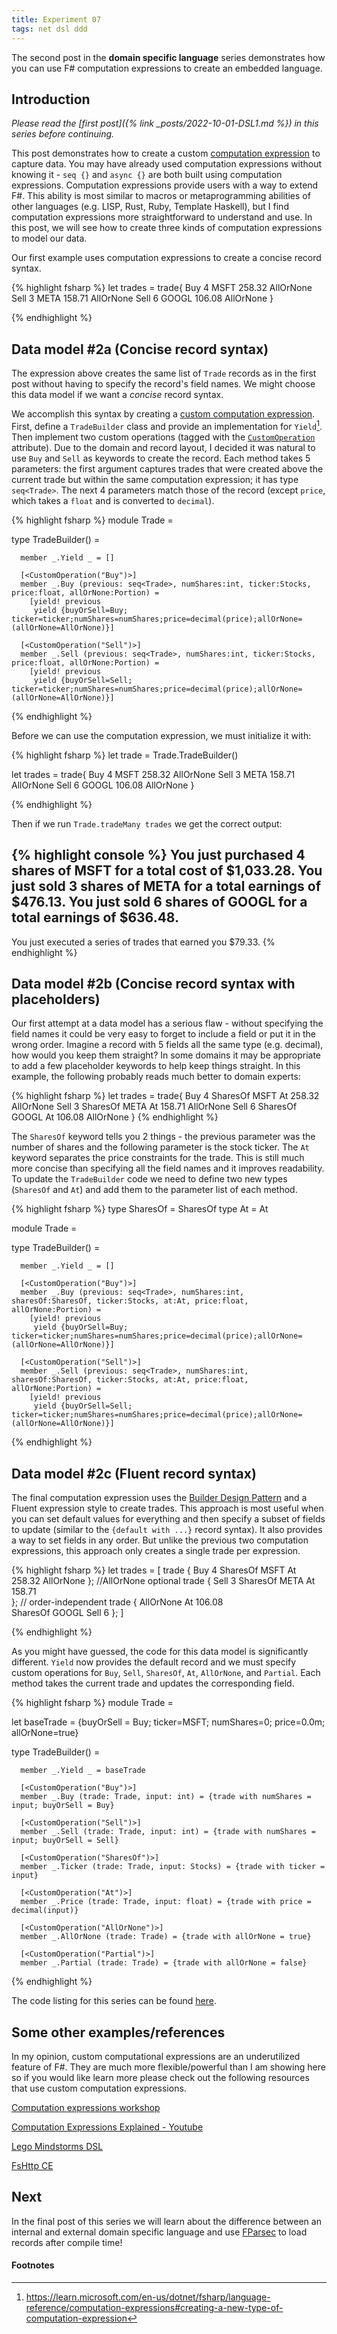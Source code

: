 ```yaml
---
title: Experiment 07
tags: net dsl ddd
---
```


The second post in the **domain specific language** series demonstrates how you can use F# computation expressions to create an embedded language.

## Introduction

*Please read the [first post]({% link _posts/2022-10-01-DSL1.md %}) in this series before continuing.*

This post demonstrates how to create a custom [computation expression](https://learn.microsoft.com/en-us/dotnet/fsharp/language-reference/computation-expressions) to capture data. You may have already used computation expressions without knowing it -  `seq {}` and `async {}` are both built using computation expressions. Computation expressions  provide users with a way to extend F#. This ability is most similar to macros or metaprogramming abilities of other languages (e.g. LISP, Rust, Ruby, Template Haskell), but I find computation expressions more straightforward to understand and use. In this post, we will see how to create three kinds of computation expressions to model our data. 

Our first example uses computation expressions to create a concise record syntax. 

{% highlight fsharp %}
let trades = 
  trade{
    Buy 4 MSFT 258.32 AllOrNone
    Sell 3 META 158.71 AllOrNone
    Sell 6 GOOGL 106.08 AllOrNone
  }

{% endhighlight %}

## Data model #2a (Concise record syntax)

The expression above creates the same list of `Trade` records as in the first post without having to specify the record's field names. We might choose this data model if we want a *concise* record syntax. 

We accomplish this syntax by creating a [custom computation expression](https://learn.microsoft.com/en-us/dotnet/fsharp/language-reference/computation-expressions#extending-existing-builders-with-new-custom-operations). First, define a `TradeBuilder` class and provide an implementation for `Yield`[^1]. Then implement two custom operations (tagged with the [`CustomOperation`](https://fsharp.github.io/fsharp-core-docs/reference/fsharp-core-customoperationattribute.html) attribute). Due to the domain and record layout, I decided it was natural to use `Buy` and `Sell` as keywords to create the record. Each method takes 5 parameters: the first argument captures trades that were created above the current trade but within the same computation expression; it has type `seq<Trade>`. The next 4 parameters match those of the record (except `price`, which takes a `float` and is converted to `decimal`). 

{% highlight fsharp %}
module Trade = 

  type TradeBuilder() =

      member _.Yield _ = []

      [<CustomOperation("Buy")>]
      member _.Buy (previous: seq<Trade>, numShares:int, ticker:Stocks, price:float, allOrNone:Portion) = 
        [yield! previous
         yield {buyOrSell=Buy; ticker=ticker;numShares=numShares;price=decimal(price);allOrNone=(allOrNone=AllOrNone)}]

      [<CustomOperation("Sell")>]
      member _.Sell (previous: seq<Trade>, numShares:int, ticker:Stocks, price:float, allOrNone:Portion) = 
        [yield! previous
         yield {buyOrSell=Sell; ticker=ticker;numShares=numShares;price=decimal(price);allOrNone=(allOrNone=AllOrNone)}]
{% endhighlight %}

Before we can use the computation expression, we must initialize it with:

{% highlight fsharp %}
let trade = Trade.TradeBuilder()

let trades = 
  trade{
    Buy 4 MSFT 258.32 AllOrNone
    Sell 3 META 158.71 AllOrNone
    Sell 6 GOOGL 106.08 AllOrNone
  }

{% endhighlight %}

Then if we run `Trade.tradeMany trades` we get the correct output:

{% highlight console %}
You just purchased 4 shares of MSFT for a total cost of $1,033.28.
You just sold 3 shares of META for a total earnings of $476.13.
You just sold 6 shares of GOOGL for a total earnings of $636.48.
-------------------------------------------------------------------
You just executed a series of trades that earned you $79.33.
{% endhighlight %}

## Data model #2b (Concise record syntax with placeholders)

Our first attempt at a data model has a serious flaw - without specifying the field names it could be very easy to forget to include a field or put it in the wrong order. Imagine a record with 5 fields all the same type (e.g. decimal), how would you keep them straight? In some domains it may be appropriate to add a few placeholder keywords to help keep things straight. In this example, the following probably reads much better to domain experts:

{% highlight fsharp %}
let trades = 
  trade{
    Buy 4 SharesOf MSFT At 258.32 AllOrNone
    Sell 3 SharesOf META At 158.71 AllOrNone
    Sell 6 SharesOf GOOGL At 106.08 AllOrNone
  }
{% endhighlight %}

The `SharesOf` keyword tells you 2 things - the previous parameter was the number of shares and the following parameter is the stock ticker. The `At` keyword separates the price constraints for the trade. This is still much more concise than specifying all the field names and it improves readability. To update  the `TradeBuilder` code we need to define two new types (`SharesOf` and `At`) and add them to the parameter list of each method.

{% highlight fsharp %}
type SharesOf = SharesOf
type At = At

module Trade = 

  type TradeBuilder() =

      member _.Yield _ = []

      [<CustomOperation("Buy")>]
      member _.Buy (previous: seq<Trade>, numShares:int, sharesOf:SharesOf, ticker:Stocks, at:At, price:float, allOrNone:Portion) = 
        [yield! previous
         yield {buyOrSell=Buy; ticker=ticker;numShares=numShares;price=decimal(price);allOrNone=(allOrNone=AllOrNone)}]

      [<CustomOperation("Sell")>]
      member _.Sell (previous: seq<Trade>, numShares:int, sharesOf:SharesOf, ticker:Stocks, at:At, price:float, allOrNone:Portion) = 
        [yield! previous
         yield {buyOrSell=Sell; ticker=ticker;numShares=numShares;price=decimal(price);allOrNone=(allOrNone=AllOrNone)}]
        
{% endhighlight %}

## Data model #2c (Fluent record syntax)

The final computation expression uses the [Builder Design Pattern](https://refactoring.guru/design-patterns/builder) and a Fluent expression style to create trades. This approach is most useful when you can set default values for everything and then specify a subset of fields to update (similar to the `{default with ...}` record syntax). It also provides a way to set fields in any order. But unlike the previous two computation expressions, this approach only creates a single trade per expression. 

{% highlight fsharp %}
let trades = 
  [
    trade {
      Buy 4
      SharesOf MSFT
      At 258.32
      AllOrNone
    };
    //AllOrNone optional
    trade {
      Sell 3
      SharesOf META
      At 158.71      
    };
    // order-independent
    trade {
      AllOrNone
      At 106.08      
      SharesOf GOOGL
      Sell 6
    };
  ]
        
{% endhighlight %}

As you might have guessed, the code for this data model is significantly different. `Yield` now provides the default record and we must specify custom operations for `Buy`, `Sell`, `SharesOf`, `At`, `AllOrNone`, and `Partial`. Each method takes the current trade and updates the corresponding field.  

{% highlight fsharp %}
module Trade = 

  let baseTrade = {buyOrSell = Buy; ticker=MSFT; numShares=0; price=0.0m; allOrNone=true}

  type TradeBuilder() =

      member _.Yield _ = baseTrade

      [<CustomOperation("Buy")>]
      member _.Buy (trade: Trade, input: int) = {trade with numShares = input; buyOrSell = Buy}

      [<CustomOperation("Sell")>]
      member _.Sell (trade: Trade, input: int) = {trade with numShares = input; buyOrSell = Sell}

      [<CustomOperation("SharesOf")>]
      member _.Ticker (trade: Trade, input: Stocks) = {trade with ticker = input}

      [<CustomOperation("At")>]
      member _.Price (trade: Trade, input: float) = {trade with price = decimal(input)}

      [<CustomOperation("AllOrNone")>]
      member _.AllOrNone (trade: Trade) = {trade with allOrNone = true}
    
      [<CustomOperation("Partial")>]
      member _.Partial (trade: Trade) = {trade with allOrNone = false}
        
{% endhighlight %}

The code listing for this series can be found [here](https://github.com/dlfelps/dsl-examples).

## Some other examples/references

In my opinion, custom computational expressions are an underutilized feature of F#. They are much more flexible/powerful than I am showing here so if you would like learn more please check out the following resources that use custom computation expressions.

[Computation expressions workshop](https://github.com/panesofglass/computation-expressions-workshop)

[Computation Expressions Explained - Youtube](https://www.youtube.com/watch?v=pC4ZIeOmgB0&t=2461s)

[Lego Mindstorms DSL](https://atlemann.github.io/fsharp/2019/12/11/mindstorms-dsl.html)

[FsHttp CE](https://github.com/fsprojects/FsHttp/blob/master/src/FsHttp/Dsl.CE.fs)


## Next

In the final post of this series we will learn about the difference between an internal and external domain specific language and use [FParsec](https://github.com/stephan-tolksdorf/fparsec) to load records after compile time! 

#### Footnotes

[^1]: https://learn.microsoft.com/en-us/dotnet/fsharp/language-reference/computation-expressions#creating-a-new-type-of-computation-expression